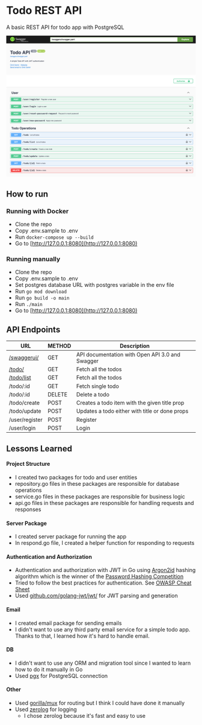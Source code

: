 # Todo REST API

A basic REST API for todo app with PostgreSQL

![Swagger UI Documentation for Todo](./swaggerui/swagger-home.png)

## How to run

### Running with Docker

* Clone the repo
* Copy .env.sample to .env
* Run `docker-compose up --build`
* Go to [http://127.0.0.1:8080](http://127.0.0.1:8080)

### Running manually

* Clone the repo
* Copy .env.sample to .env
* Set postgres database URL with postgres variable in the env file
* Run `go mod download`
* Run `go build -o main`
* Run `./main`
* Go to [http://127.0.0.1:8080](http://127.0.0.1:8080)


## API Endpoints

| URL                                               | METHOD | Description                                     |
|---------------------------------------------------|--------|-------------------------------------------------|
| [/swaggerui/](http://127.0.0.1:8080/swaggerui/#/) | GET    | API documentation with Open API 3.0 and Swagger |
| [/todo/](http://127.0.0.1:8080/todo)              | GET    | Fetch all the todos                             |
| [/todo/list](http://127.0.0.1:8080/todo/list)     | GET    | Fetch all the todos                             |
| /todo/:id                                         | GET    | Fetch single todo                               |
| /todo/:id                                         | DELETE | Delete a todo                                   |
| /todo/create                                      | POST   | Creates a todo item with the given title prop   |
| /todo/update                                      | POST   | Updates a todo either with title or done props  |
| /user/register                                    | POST   | Register                                        |
| /user/login                                       | POST   | Login                                           |

## Lessons Learned

#### Project Structure
  * I created two packages for todo and user entities
  * repository.go files in these packages are responsible for database operations
  * service.go files in these packages are responsible for business logic
  * api.go files in these packages are responsible for handling requests and responses

#### Server Package
* I created server package for running the app
* In respond.go file, I created a helper function for responding to requests

#### Authentication and Authorization
  * Authentication and authorization with JWT in Go using [Argon2id](https://cheatsheetseries.owasp.org/cheatsheets/Password_Storage_Cheat_Sheet.html#argon2id) hashing algorithm which is the winner of the [Password Hashing Competition](https://en.wikipedia.org/wiki/Password_Hashing_Competition)
  * Tried to follow the best practices for authentication. See [OWASP Cheat Sheet](https://cheatsheetseries.owasp.org/cheatsheets/Authentication_Cheat_Sheet.html)
  * Used [github.com/golang-jwt/jwt/](github.com/golang-jwt/jwt/) for JWT parsing and generation
#### Email
  * I created email package for sending emails
  * I didn't want to use any third party email service for a simple todo app. Thanks to that, I learned how it's hard to handle email.
#### DB
  * I didn't want to use any ORM and migration tool since I wanted to learn how to do it manually in Go
  * Used [pgx](github.com/jackc/pgx) for PostgreSQL connection

#### Other
* Used [gorilla/mux](github.com/gorilla/mux) for routing but I think I could have done it manually
* Used [zerolog](github.com/rs/zerolog) for logging
  * I chose zerolog because it's fast and easy to use